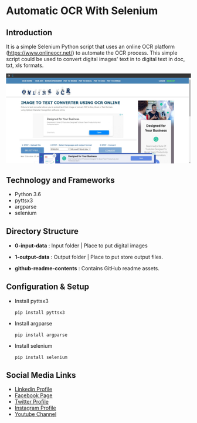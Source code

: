 # Automatic OCR With Selenium

## Introduction

It is a simple Selenium Python script that uses an online OCR platform (https://www.onlineocr.net/) to automate the OCR process. This simple script could be used to convert digital images' text in to digital text in doc, txt, xls formats.


![Image](github-readme-contents/ocr-platform.jpg)


## Technology and Frameworks

- Python 3.6
- pyttsx3
- argparse
- selenium


## Directory Structure

- **0-input-data** : Input folder | Place to put digital images
- **1-output-data**   : Output folder | Place to put store output files.

- **github-readme-contents**   : Contains GitHub readme assets.


## Configuration & Setup

- Install pyttsx3

  ```
  pip install pyttsx3
  ```

- Install argparse

  ```
  pip install argparse
  ```

- Install selenium

  ```
  pip install selenium
  ```


## Social Media Links

* [Linkedin Profile](https://www.linkedin.com/in/gunarakulangunaretnam/)
* [Facebook Page](https://www.facebook.com/gunarakulangunaretnam)
* [Twitter Profile](https://twitter.com/gunarakulan)
* [Instagram Profile](https://www.instagram.com/gunarakulangunaretnam/)
* [Youtube Channel](https://www.youtube.com/channel/UCMWkED5sabgVZSCKjZuRJXA)
